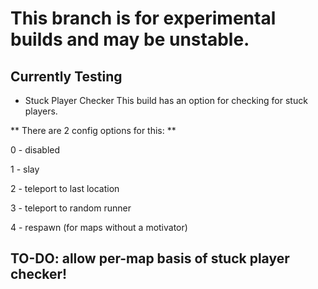 # This branch is for experimental builds and may be unstable.

## Currently Testing

- Stuck Player Checker
This build has an option for checking for stuck players.

** There are 2 config options for this: **

0 - disabled

1 - slay

2 - teleport to last location

3 - teleport to random runner

4 - respawn (for maps without a motivator)

## TO-DO: allow per-map basis of stuck player checker!
